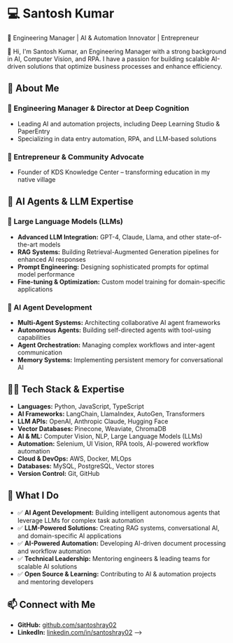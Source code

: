 # 💻 Santosh Kumar
🚀 Engineering Manager | AI & Automation Innovator | Entrepreneur

👋 Hi, I'm Santosh Kumar, an Engineering Manager with a strong background in AI, Computer Vision, and RPA. I have a passion for building scalable AI-driven solutions that optimize business processes and enhance efficiency.

## 🔹 About Me

### 🎯 Engineering Manager & Director at Deep Cognition
- Leading AI and automation projects, including Deep Learning Studio & PaperEntry
- Specializing in data entry automation, RPA, and LLM-based solutions

### 🏢 Entrepreneur & Community Advocate
- Founder of KDS Knowledge Center – transforming education in my native village

## 🤖 AI Agents & LLM Expertise

### 🧠 Large Language Models (LLMs)
- **Advanced LLM Integration:** GPT-4, Claude, Llama, and other state-of-the-art models
- **RAG Systems:** Building Retrieval-Augmented Generation pipelines for enhanced AI responses
- **Prompt Engineering:** Designing sophisticated prompts for optimal model performance
- **Fine-tuning & Optimization:** Custom model training for domain-specific applications

### 🤝 AI Agent Development
- **Multi-Agent Systems:** Architecting collaborative AI agent frameworks
- **Autonomous Agents:** Building self-directed agents with tool-using capabilities
- **Agent Orchestration:** Managing complex workflows and inter-agent communication
- **Memory Systems:** Implementing persistent memory for conversational AI

## 👨‍💻 Tech Stack & Expertise
- **Languages:** Python, JavaScript, TypeScript
- **AI Frameworks:** LangChain, LlamaIndex, AutoGen, Transformers
- **LLM APIs:** OpenAI, Anthropic Claude, Hugging Face
- **Vector Databases:** Pinecone, Weaviate, ChromaDB
- **AI & ML:** Computer Vision, NLP, Large Language Models (LLMs)
- **Automation:** Selenium, UI Vision, RPA tools, AI-powered workflow automation
- **Cloud & DevOps:** AWS, Docker, MLOps
- **Databases:** MySQL, PostgreSQL, Vector stores
- **Version Control:** Git, GitHub

## 🌟 What I Do
- ✅ **AI Agent Development:** Building intelligent autonomous agents that leverage LLMs for complex task automation
- ✅ **LLM-Powered Solutions:** Creating RAG systems, conversational AI, and domain-specific AI applications
- ✅ **AI-Powered Automation:** Developing AI-driven document processing and workflow automation
- ✅ **Technical Leadership:** Mentoring engineers & leading teams for scalable AI solutions
- ✅ **Open Source & Learning:** Contributing to AI & automation projects and mentoring developers

## 📫 Connect with Me
- **GitHub:** [github.com/santoshray02](https://github.com/santoshray02)
- **LinkedIn:** [linkedin.com/in/santoshray02](https://linkedin.com/in/santoshray02)
-->
